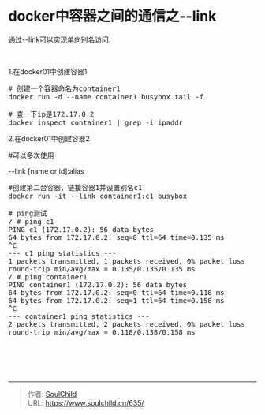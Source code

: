 # docker中容器之间的通信之--link

<!--more-->
通过--link可以实现单向别名访问.

&nbsp;

1.在docker01中创建容器1
<pre># 创建一个容器命名为container1
docker run -d --name container1 busybox tail -f

# 查一下ip是172.17.0.2
docker inspect container1 | grep -i ipaddr</pre>
2.在docker01中创建容器2

#可以多次使用

--link [name or id]:alias
<pre>#创建第二台容器，链接容器1并设置别名c1
docker run -it --link container1:c1 busybox

# ping测试
/ # ping c1
PING c1 (172.17.0.2): 56 data bytes
64 bytes from 172.17.0.2: seq=0 ttl=64 time=0.135 ms
^C
--- c1 ping statistics ---
1 packets transmitted, 1 packets received, 0% packet loss
round-trip min/avg/max = 0.135/0.135/0.135 ms
/ # ping container1
PING container1 (172.17.0.2): 56 data bytes
64 bytes from 172.17.0.2: seq=0 ttl=64 time=0.118 ms
64 bytes from 172.17.0.2: seq=1 ttl=64 time=0.158 ms
^C
--- container1 ping statistics ---
2 packets transmitted, 2 packets received, 0% packet loss
round-trip min/avg/max = 0.118/0.138/0.158 ms

</pre>
&nbsp;

&nbsp;


---

> 作者: [SoulChild](https://www.soulchild.cn)  
> URL: https://www.soulchild.cn/635/  

